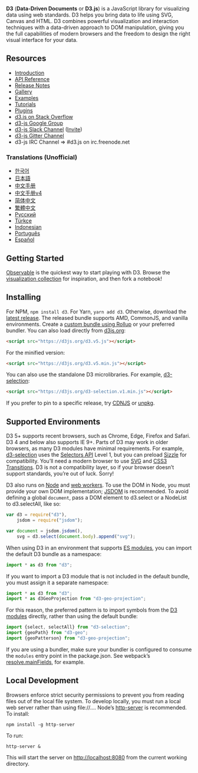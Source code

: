 **D3** (**Data-Driven Documents** or **D3.js**) is a JavaScript library for visualizing data using web standards. D3 helps you bring data to life using SVG, Canvas and HTML. D3 combines powerful visualization and interaction techniques with a data-driven approach to DOM manipulation, giving you the full capabilities of modern browsers and the freedom to design the right visual interface for your data.    

## Resources

* [Introduction](https://d3js.org/#introduction)
* [API Reference](/d3/d3/blob/master/API.md)
* [Release Notes](/d3/d3/blob/master/CHANGES.md)
* [Gallery](Gallery)
* [Examples](http://bl.ocks.org/mbostock)
* [Tutorials](Tutorials)
* [Plugins](Plugins)
* [d3.js on Stack Overflow](http://stackoverflow.com/questions/tagged/d3.js)
* [d3-js Google Group](http://groups.google.com/group/d3-js)
* [d3-js Slack Channel](https://d3js.slack.com) ([Invite](https://d3-slackin.herokuapp.com/))
* [d3-js Gitter Channel](https://gitter.im/d3/d3)
* d3-js IRC Channel => #d3.js on irc.freenode.net

### Translations (Unofficial)

* [한국어](/zziuni/d3/wiki)
* [日本語](/d3/d3/wiki/JP-Home)
* [中文手册](API--%E4%B8%AD%E6%96%87%E6%89%8B%E5%86%8C)
* [中文手册v4](https://github.com/xswei/d3js_doc)
* [简体中文](CN-Home)
* [繁體中文](TW-Home)
* [Русский](API-Reference-\(русскоязычная-версия\))
* [Türkçe](/ahmetkurnaz/d3/wiki)
* [Indonesian](/widiantonugroho/d3/wiki)
* [Português](/jeanbauer/d3/wiki)
* [Español](/19cah/d3/wiki)

## Getting Started

[Observable](https://observablehq.com/?utm_source=d3js-org&utm_medium=banner&utm_campaign=try-observable) is the quickest way to start playing with D3. Browse the [visualization collection](https://observablehq.com/collection/visualization?utm_source=d3js-org&utm_medium=banner&utm_campaign=try-observable) for inspiration, and then fork a notebook!

## Installing

For NPM, `npm install d3`. For Yarn, `yarn add d3`. Otherwise, download the [latest release](https://unpkg.com/d3/build/). The released bundle supports AMD, CommonJS, and vanilla environments. Create a [custom bundle using Rollup](http://bl.ocks.org/mbostock/bb09af4c39c79cffcde4) or your preferred bundler. You can also load directly from [d3js.org](https://d3js.org):

```html
<script src="https://d3js.org/d3.v5.js"></script>
```

For the minified version:

```html
<script src="https://d3js.org/d3.v5.min.js"></script>
```

You can also use the standalone D3 microlibraries. For example, [d3-selection](https://github.com/d3/d3-selection):

```html
<script src="https://d3js.org/d3-selection.v1.min.js"></script>
```

If you prefer to pin to a specific release, try [CDNJS](https://cdnjs.com/libraries/d3) or [unpkg](https://unpkg.com/d3/).

## Supported Environments

D3 5+ supports recent browsers, such as Chrome, Edge, Firefox and Safari. D3 4 and below also supports IE 9+. Parts of D3 may work in older browsers, as many D3 modules have minimal requirements. For example, [d3-selection](https://github.com/d3/d3-selection) uses the [Selectors API](http://www.w3.org/TR/selectors-api/) Level 1, but you can preload [Sizzle](http://sizzlejs.com/) for compatibility. You’ll need a modern browser to use [SVG](http://www.w3.org/TR/SVG/) and [CSS3 Transitions](http://www.w3.org/TR/css3-transitions/). D3 is not a compatibility layer, so if your browser doesn’t support standards, you’re out of luck. Sorry!

D3 also runs on [Node](http://nodejs.org/) and [web workers](http://www.whatwg.org/specs/web-apps/current-work/multipage/workers.html). To use the DOM in Node, you must provide your own DOM implementation; [JSDOM](https://github.com/tmpvar/jsdom) is recommended. To avoid defining a global `document`, pass a DOM element to d3.select or a NodeList to d3.selectAll, like so:

```js
var d3 = require("d3"),
    jsdom = require("jsdom");

var document = jsdom.jsdom(),
    svg = d3.select(document.body).append("svg");
```

When using D3 in an environment that supports [ES modules](http://exploringjs.com/es6/ch_modules.html), you can import the default D3 bundle as a namespace:

```js
import * as d3 from "d3";
```

If you want to import a D3 module that is not included in the default bundle, you must assign it a separate namespace:

```js
import * as d3 from "d3";
import * as d3GeoProjection from "d3-geo-projection";
```

For this reason, the preferred pattern is to import symbols from the [D3 modules](https://github.com/d3) directly, rather than using the default bundle:

```js
import {select, selectAll} from "d3-selection";
import {geoPath} from "d3-geo";
import {geoPatterson} from "d3-geo-projection";
```

If you are using a bundler, make sure your bundler is configured to consume the `modules` entry point in the package.json. See webpack’s [resolve.mainFields](https://webpack.js.org/configuration/resolve/#resolve-mainfields), for example.

## Local Development

Browsers enforce strict security permissions to prevent you from reading files out of the local file system. To develop locally, you must run a local web server rather than using file://…. Node’s [http-server](https://www.npmjs.com/package/http-server) is recommended. To install:

```
npm install -g http-server
```

To run:

```
http-server & 
```

This will start the server on <http://localhost:8080> from the current working directory.